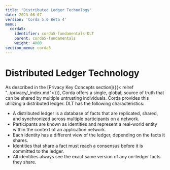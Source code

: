 ```yaml
---
title: "Distributed Ledger Technology"
date: 2023-06-07
version: 'Corda 5.0 Beta 4'
menu:
  corda5:
    identifier: corda5-fundamentals-DLT
    parent: corda5-fundamentals
    weight: 4000
section_menu: corda5
---
```


# Distributed Ledger Technology

As described in the [Privacy Key Concepts section]({{< relref "../privacy/_index.md">}}), Corda offers a single, global, source of truth that can be shared by multiple untrusting individuals. 
Corda provides this utilizing a distributed ledger.
DLT has the following characteristics:
* A distributed ledger is a database of facts that are replicated, shared, and synchronized across multiple participants on a network.
* Participants are known as identities and represent a real-world entity within the context of an application network.
* Each identity has a different view of the ledger, depending on the facts it shares.
* Identities that share a fact must reach a consensus before it is committed to the ledger.
* All identities always see the exact same version of any on-ledger facts they share.